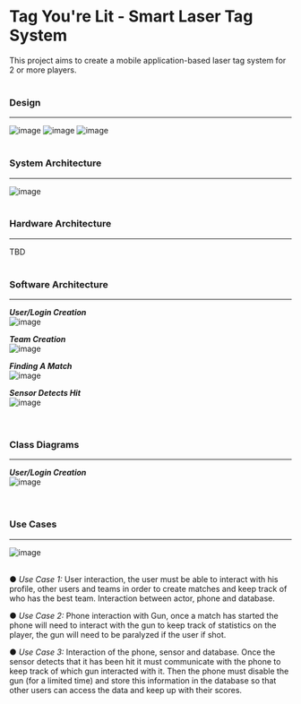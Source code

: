 # Tag You're Lit - Smart Laser Tag System

This project aims to create a mobile application-based laser tag system for 2 or more players. 
<br><br>

### Design

***

![image](https://user-images.githubusercontent.com/29033135/46921913-84eb6780-cfcf-11e8-99eb-fe53093a8ba5.png)
![image](https://user-images.githubusercontent.com/29033135/46921924-b19f7f00-cfcf-11e8-9799-0d9bb3b5b685.png)
![image](https://user-images.githubusercontent.com/29033135/46921930-c419b880-cfcf-11e8-8f9a-991647adf297.png)
<br><br>

### System Architecture

***

![image](https://user-images.githubusercontent.com/29033135/46921951-13f87f80-cfd0-11e8-9ef7-436e948d53fa.png)
<br><br>

### Hardware Architecture

***

TBD
<br><br>

### Software Architecture

***

_**User/Login Creation**_<br>
![image](https://user-images.githubusercontent.com/29033135/46921973-4609e180-cfd0-11e8-8639-c9e715e8391c.png)<br>

_**Team Creation**_<br>
![image](https://user-images.githubusercontent.com/29033135/46921980-5ae67500-cfd0-11e8-8623-471956a6c095.png)<br>

_**Finding A Match**_<br>
![image](https://user-images.githubusercontent.com/29033135/46921986-689bfa80-cfd0-11e8-8abb-5dda92b48505.png)<br>

_**Sensor Detects Hit**_<br>
![image](https://user-images.githubusercontent.com/29033135/46922004-76ea1680-cfd0-11e8-9f87-8fd2a4c218e7.png)<br>
<br><br>

### Class Diagrams

***

_**User/Login Creation**_<br>
![image](https://user-images.githubusercontent.com/29033135/46922027-c0d2fc80-cfd0-11e8-856f-19a2f17239f5.png)<br>
<br><br>

### Use Cases

***

![image](https://user-images.githubusercontent.com/29033135/46922035-f546b880-cfd0-11e8-8c41-f290efedf192.png)<br><br>

●	_Use Case 1:_ User interaction, the user must be able to interact with his profile, other users and teams in order to create matches and keep track of who has the best team. Interaction between actor, phone and database.

●	_Use Case 2:_ Phone interaction with Gun, once a match has started the phone will need to interact with the gun to keep track of statistics on the player, the gun will need to be paralyzed if the user if shot.

●	_Use Case 3:_ Interaction of the phone, sensor and database. Once the sensor detects that it has been hit it must communicate with the phone to keep track of which gun interacted with it. Then the phone must disable the gun (for a limited time) and store this information in the database so that other users can access the data and keep up with their scores.	
<br><br>
